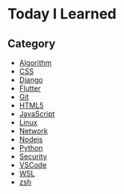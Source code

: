 Today I Learned
===============

Category
---

- [Algorithm](/Algorithm)
- [CSS](/CSS)
- [Django](/Django)
- [Flutter](/Flutter)
- [Git](/Git)
- [HTML5](/HTML5)
- [JavaScript](/JavaScript)
- [Linux](/Linux)
- [Network](/Network)
- [Nodejs](/Nodejs)
- [Python](/Python)
- [Security](/Security)
- [VSCode](/VScode)
- [WSL](/WSL)
- [zsh](/zsh)
